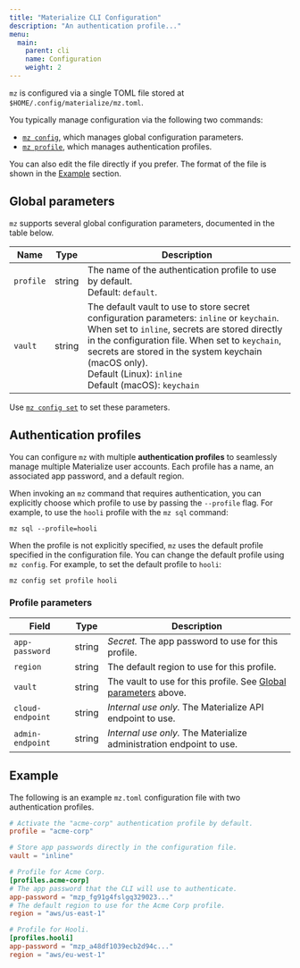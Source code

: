 ```yaml
---
title: "Materialize CLI Configuration"
description: "An authentication profile..."
menu:
  main:
    parent: cli
    name: Configuration
    weight: 2
---
```


`mz` is configured via a single TOML file stored at
`$HOME/.config/materialize/mz.toml`.

You typically manage configuration via the following two commands:

  * [`mz config`](../reference/config), which manages global configuration
    parameters.
  * [`mz profile`](../reference/profile), which manages authentication profiles.

You can also edit the file directly if you prefer. The format of the file is
shown in the [Example](#example) section.

## Global parameters

`mz` supports several global configuration parameters, documented in the table
below.

Name      | Type   | Description
----------|--------|------------
`profile` | string | The name of the authentication profile to use by default.<br>Default: `default`.
`vault`   | string | The default vault to use to store secret configuration parameters: `inline` or `keychain`. When set to `inline`, secrets are stored directly in the configuration file. When set to `keychain`, secrets are stored in the system keychain (macOS only).<br>Default (Linux): `inline`<br>Default (macOS): `keychain`


Use [`mz config set`](../reference/config#set) to set these parameters.

## Authentication profiles

You can configure `mz` with multiple **authentication profiles** to seamlessly
manage multiple Materialize user accounts. Each profile has a name, an
associated app password, and a default region.

When invoking an `mz` command that requires authentication, you can explicitly
choose which profile to use by passing the `--profile` flag. For example, to use
the `hooli` profile with the `mz sql` command:

```shell
mz sql --profile=hooli
```

When the profile is not explicitly specified, `mz` uses the default profile
specified in the configuration file. You can change the default profile using
`mz config`. For example, to set the default profile to `hooli`:

```shell
mz config set profile hooli
```

### Profile parameters

Field             | Type   | Description
------------------|--------|----------------------------
`app-password`    | string | *Secret.* The app password to use for this profile.
`region`          | string | The default region to use for this profile.
`vault`           | string | The vault to use for this profile. See [Global parameters](#global-parameters) above.
`cloud-endpoint`  | string | *Internal use only.* The Materialize API endpoint to use.
`admin-endpoint`  | string | *Internal use only.* The Materialize administration endpoint to use.


## Example

The following is an example `mz.toml` configuration file with two authentication
profiles.

```toml
# Activate the "acme-corp" authentication profile by default.
profile = "acme-corp"

# Store app passwords directly in the configuration file.
vault = "inline"

# Profile for Acme Corp.
[profiles.acme-corp]
# The app password that the CLI will use to authenticate.
app-password = "mzp_fg91g4fslgq329023..."
# The default region to use for the Acme Corp profile.
region = "aws/us-east-1"

# Profile for Hooli.
[profiles.hooli]
app-password = "mzp_a48df1039ecb2d94c..."
region = "aws/eu-west-1"
```
